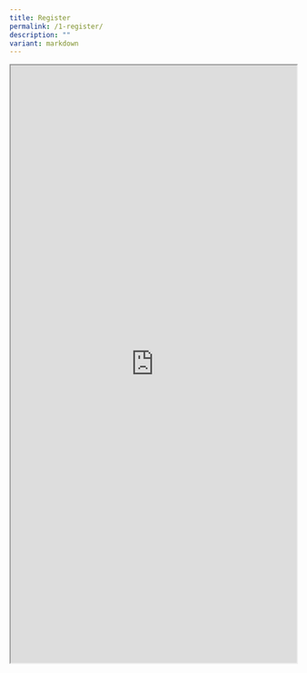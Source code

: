 ```yaml
---
title: Register
permalink: /1-register/
description: ""
variant: markdown
---
```

<div class="row">
	<div class="col is-12">
		<iframe id="iframe" src="https://form.gov.sg/668bb3a4d30c0a1cdf18fb0b" style="width:100%;height:1050px"></iframe>
	</div>
	</div>